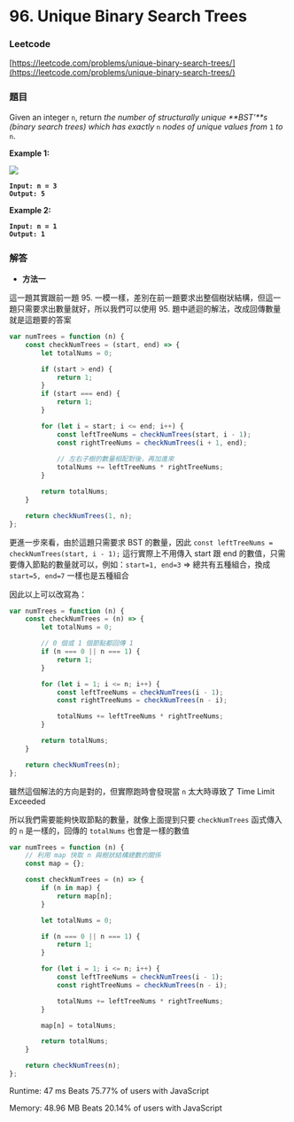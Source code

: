 # 96. Unique Binary Search Trees

### Leetcode

[https://leetcode.com/problems/unique-binary-search-trees/](https://leetcode.com/problems/unique-binary-search-trees/)

### 題目

Given an integer `n`, return _the number of structurally unique **BST'**s (binary search trees) which has exactly_ `n` _nodes of unique values from_ `1` _to_ `n`.

&#x20;

**Example 1:**

![](https://assets.leetcode.com/uploads/2021/01/18/uniquebstn3.jpg)

<pre><code><strong>Input: n = 3
</strong><strong>Output: 5
</strong></code></pre>

**Example 2:**

<pre><code><strong>Input: n = 1
</strong><strong>Output: 1
</strong></code></pre>



### 解答 <a href="#ti-jie" id="ti-jie"></a>

* **方法一**

這一題其實跟前一題 95. 一模一樣，差別在前一題要求出整個樹狀結構，但這一題只需要求出數量就好，所以我們可以使用 95. 題中遞迴的解法，改成回傳數量就是這題要的答案

```javascript
var numTrees = function (n) {
    const checkNumTrees = (start, end) => {
        let totalNums = 0;

        if (start > end) {
            return 1;
        }
        if (start === end) {
            return 1;
        }

        for (let i = start; i <= end; i++) {
            const leftTreeNums = checkNumTrees(start, i - 1);
            const rightTreeNums = checkNumTrees(i + 1, end);
            
            // 左右子樹的數量相配對後，再加進來
            totalNums += leftTreeNums * rightTreeNums;
        }

        return totalNums;
    }

    return checkNumTrees(1, n);
};
```

更進一步來看，由於這題只需要求 BST 的數量，因此 `const leftTreeNums = checkNumTrees(start, i - 1);` 這行實際上不用傳入 start 跟 end 的數值，只需要傳入節點的數量就可以，例如：`start=1, end=3` => 總共有五種組合，換成 `start=5, end=7` 一樣也是五種組合

因此以上可以改寫為：

```javascript
var numTrees = function (n) {
    const checkNumTrees = (n) => {
        let totalNums = 0;

        // 0 個或 1 個節點都回傳 1
        if (n === 0 || n === 1) {
            return 1;
        }

        for (let i = 1; i <= n; i++) {
            const leftTreeNums = checkNumTrees(i - 1);
            const rightTreeNums = checkNumTrees(n - i);

            totalNums += leftTreeNums * rightTreeNums;
        }

        return totalNums;
    }

    return checkNumTrees(n);
};
```

雖然這個解法的方向是對的，但實際跑時會發現當 `n` 太大時導致了 Time Limit Exceeded

所以我們需要能夠快取節點的數量，就像上面提到只要 `checkNumTrees` 函式傳入的 `n` 是一樣的，回傳的 `totalNums` 也會是一樣的數值

```javascript
var numTrees = function (n) {
    // 利用 map 快取 n 與樹狀結構總數的關係
    const map = {};

    const checkNumTrees = (n) => {
        if (n in map) {
            return map[n];
        }

        let totalNums = 0;

        if (n === 0 || n === 1) {
            return 1;
        }

        for (let i = 1; i <= n; i++) {
            const leftTreeNums = checkNumTrees(i - 1);
            const rightTreeNums = checkNumTrees(n - i);

            totalNums += leftTreeNums * rightTreeNums;
        }

        map[n] = totalNums;

        return totalNums;
    }

    return checkNumTrees(n);
};
```

Runtime: 47 ms Beats 75.77% of users with JavaScript

Memory: 48.96 MB Beats 20.14% of users with JavaScript
